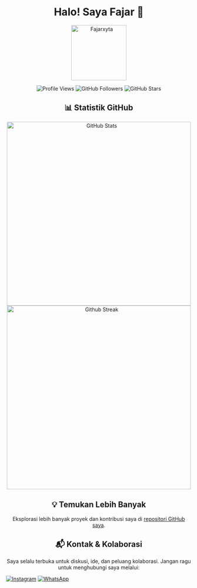 <h1 align="center">Halo! Saya Fajar 👋</h1>

<p align="center">
  <img src="https://github.com/Fajarxyta.png" alt="Fajarxyta" width="150" height="150">
</p>

<p align="center">
  <img src="https://komarev.com/ghpvc/?username=Fajarxyta&color=blue" alt="Profile Views">
  <img src="https://img.shields.io/github/followers/Fajarxyta?label=Followers&style=social" alt="GitHub Followers">
  <img src="https://img.shields.io/github/stars/Fajarxyta?label=Stars&style=social" alt="GitHub Stars">
</p>

<h2 align="center">📊 Statistik GitHub</h2>

<p align="center">
  <img width=500 src="https://github-readme-stats.vercel.app/api?username=Fajarxyta&show_icons=true" alt="GitHub Stats">
  <img width="500" src="https://github-readme-streak-stats.herokuapp.com/?user=Fajarxyta" alt="Github Streak">  
</p>

<h2 align="center">💡 Temukan Lebih Banyak</h2>
<p align="center">
  Eksplorasi lebih banyak proyek dan kontribusi saya di <a href="https://github.com/Fajarxyta?tab=repositories">repositori GitHub saya</a>.
</p>

<h2 align="center">📬 Kontak & Kolaborasi</h2>
<p align="center">
  Saya selalu terbuka untuk diskusi, ide, dan peluang kolaborasi. Jangan ragu untuk menghubungi saya melalui:
</p>


[![Instagram](https://img.shields.io/badge/-Instagram-%23E4405F?style=flat&logo=instagram&logoColor=white)](https://www.instagram.com/fajarxy_1)
[![WhatsApp](https://img.shields.io/badge/-WhatsApp-%23232D25?style=flat&logo=whatsapp&logoColor=white)](https://wa.me/625894841695)
